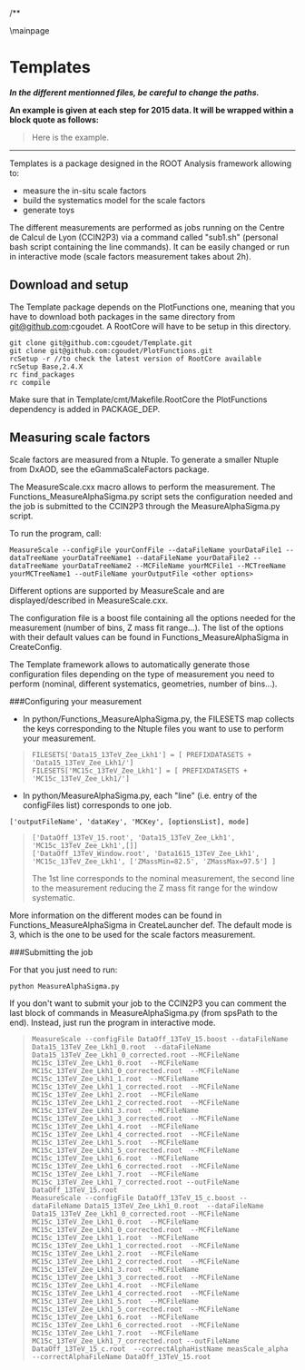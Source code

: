 /**

\mainpage


# Templates

**_In the different mentionned files, be careful to change the paths._**  

**An example is given at each step for 2015 data. It will be wrapped within a block quote as follows:**

> Here is the example.  


___


Templates is a package designed in the ROOT Analysis framework allowing to:
- measure the in-situ scale factors
- build the systematics model for the scale factors
- generate toys

The different measurements are performed as jobs running on the Centre de Calcul de Lyon (CCIN2P3) via a command called "sub1.sh" (personal bash script containing the line commands). It can be easily changed or run in interactive mode (scale factors measurement takes about 2h).


Download and setup
------------------

The Template package depends on the PlotFunctions one, meaning that you have to download both packages in the same directory from git@github.com:cgoudet. A RootCore will have to be setup in this directory.

```
git clone git@github.com:cgoudet/Template.git
git clone git@github.com:cgoudet/PlotFunctions.git
rcSetup -r //to check the latest version of RootCore available  
rcSetup Base,2.4.X  
rc find_packages  
rc compile  
```

Make sure that in Template/cmt/Makefile.RootCore the PlotFunctions dependency is added in PACKAGE_DEP.  

Measuring scale factors
-----------------------

Scale factors are measured from a Ntuple. To generate a smaller Ntuple from DxAOD, see the eGammaScaleFactors package.  

The MeasureScale.cxx macro allows to perform the measurement. The Functions_MeasureAlphaSigma.py script sets the configuration needed and the job is submitted to the CCIN2P3 through the MeasureAlphaSigma.py script.  

To run the program, call:
```
MeasureScale --configFile yourConfFile --dataFileName yourDataFile1 --dataTreeName yourDataTreeName1 --dataFileName yourDataFile2 --dataTreeName yourDataTreeName2 --MCFileName yourMCFile1 --MCTreeName yourMCTreeName1 --outFileName yourOutputFile <other options>
```  
Different options are supported by MeasureScale and are displayed/described in MeasureScale.cxx.

The configuration file is a boost file containing all the options needed for the measurement (number of bins, Z mass fit range...). The list of the options with their default values can be found in Functions_MeasureAlphaSigma in CreateConfig.  

The Template framework allows to automatically generate those configuration files depending on the type of measurement you need to perform (nominal, different systematics, geometries, number of bins...).  

###Configuring your measurement  

- In python/Functions_MeasureAlphaSigma.py, the FILESETS map collects the keys corresponding to the Ntuple files you want to use to perform your measurement.

>     FILESETS['Data15_13TeV_Zee_Lkh1'] = [ PREFIXDATASETS + 'Data15_13TeV_Zee_Lkh1/']  
>     FILESETS['MC15c_13TeV_Zee_Lkh1'] = [ PREFIXDATASETS + 'MC15c_13TeV_Zee_Lkh1/'] 

- In python/MeasureAlphaSigma.py, each "line" (i.e. entry of the configFiles list) corresponds to one job.

```
['outputFileName', 'dataKey', 'MCKey', [optionsList], mode]
```

>     ['DataOff_13TeV_15.root', 'Data15_13TeV_Zee_Lkh1', 'MC15c_13TeV_Zee_Lkh1',[]]
>     ['DataOff_13TeV_Window.root', 'Data1615_13TeV_Zee_Lkh1', 'MC15c_13TeV_Zee_Lkh1', ['ZMassMin=82.5', 'ZMassMax=97.5'] ]   
> The 1st line corresponds to the nominal measurement, the second line to the measurement reducing the Z mass fit range for the window systematic.  

More information on the different modes can be found in Functions_MeasureAlphaSigma in CreateLauncher def. The default mode is 3, which is the one to be used for the scale factors measurement.    


###Submitting the job

For that you just need to run:
```
python MeasureAlphaSigma.py
```

If you don't want to submit your job to the CCIN2P3 you can comment the last block of commands in MeasureAlphaSigma.py (from spsPath to the end). Instead, just run the program in interactive mode.

>     MeasureScale --configFile DataOff_13TeV_15.boost --dataFileName Data15_13TeV_Zee_Lkh1_0.root  --dataFileName Data15_13TeV_Zee_Lkh1_0_corrected.root --MCFileName MC15c_13TeV_Zee_Lkh1_0.root  --MCFileName MC15c_13TeV_Zee_Lkh1_0_corrected.root  --MCFileName MC15c_13TeV_Zee_Lkh1_1.root  --MCFileName MC15c_13TeV_Zee_Lkh1_1_corrected.root  --MCFileName MC15c_13TeV_Zee_Lkh1_2.root  --MCFileName MC15c_13TeV_Zee_Lkh1_2_corrected.root  --MCFileName MC15c_13TeV_Zee_Lkh1_3.root  --MCFileName MC15c_13TeV_Zee_Lkh1_3_corrected.root  --MCFileName MC15c_13TeV_Zee_Lkh1_4.root  --MCFileName MC15c_13TeV_Zee_Lkh1_4_corrected.root  --MCFileName MC15c_13TeV_Zee_Lkh1_5.root  --MCFileName MC15c_13TeV_Zee_Lkh1_5_corrected.root  --MCFileName MC15c_13TeV_Zee_Lkh1_6.root  --MCFileName MC15c_13TeV_Zee_Lkh1_6_corrected.root  --MCFileName MC15c_13TeV_Zee_Lkh1_7.root  --MCFileName MC15c_13TeV_Zee_Lkh1_7_corrected.root --outFileName DataOff_13TeV_15.root    
>     MeasureScale --configFile DataOff_13TeV_15_c.boost --dataFileName Data15_13TeV_Zee_Lkh1_0.root  --dataFileName Data15_13TeV_Zee_Lkh1_0_corrected.root --MCFileName MC15c_13TeV_Zee_Lkh1_0.root  --MCFileName MC15c_13TeV_Zee_Lkh1_0_corrected.root  --MCFileName MC15c_13TeV_Zee_Lkh1_1.root  --MCFileName MC15c_13TeV_Zee_Lkh1_1_corrected.root  --MCFileName MC15c_13TeV_Zee_Lkh1_2.root  --MCFileName MC15c_13TeV_Zee_Lkh1_2_corrected.root  --MCFileName MC15c_13TeV_Zee_Lkh1_3.root  --MCFileName MC15c_13TeV_Zee_Lkh1_3_corrected.root  --MCFileName MC15c_13TeV_Zee_Lkh1_4.root  --MCFileName MC15c_13TeV_Zee_Lkh1_4_corrected.root  --MCFileName MC15c_13TeV_Zee_Lkh1_5.root  --MCFileName MC15c_13TeV_Zee_Lkh1_5_corrected.root  --MCFileName MC15c_13TeV_Zee_Lkh1_6.root  --MCFileName MC15c_13TeV_Zee_Lkh1_6_corrected.root  --MCFileName MC15c_13TeV_Zee_Lkh1_7.root  --MCFileName MC15c_13TeV_Zee_Lkh1_7_corrected.root --outFileName DataOff_13TeV_15_c.root  --correctAlphaHistName measScale_alpha --correctAlphaFileName DataOff_13TeV_15.root